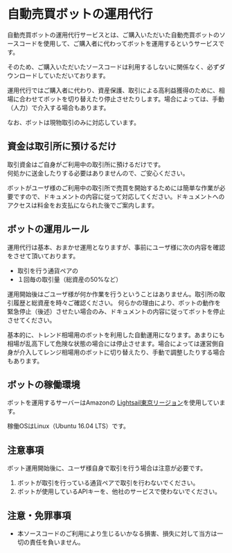 # 自動売買ボットの運用代行

自動売買ボットの運用代行サービスとは、ご購入いただいた自動売買ボットのソースコードを使用して、ご購入者に代わってボットを運用するというサービスです。

そのため、ご購入いただいたソースコードは利用するしないに関係なく、必ずダウンロードしていただいております。

運用代行ではご購入者に代わり、資産保護、取引による高利益獲得のために、相場に合わせてボットを切り替えたり停止させたりします。場合によっては、手動（人力）で介入する場合もあります。

なお、ボットは現物取引のみに対応しています。

## 資金は取引所に預けるだけ

取引資金はご自身がご利用中の取引所に預けるだけです。  
何処かに送金したりする必要はありませんので、ご安心ください。

ボットがユーザ様のご利用中の取引所で売買を開始するためには簡単な作業が必要ですので、ドキュメントの内容に従って対応してください。ドキュメントへのアクセスは料金をお支払になられた後でご案内します。

## ボットの運用ルール

運用代行は基本、おまかせ運用となりますが、事前にユーザ様に次の内容を確認をさせて頂いております。

- 取引を行う通貨ペアの
- １回毎の取引量（総資産の50%など）

運用開始後はごユーザ様が何か作業を行うということはありません。取引所の取引履歴と総資産を時々ご確認ください。
何らかの理由により、ボットの動作を緊急停止（後述）させたい場合のみ、ドキュメントの内容に従ってボットを停止させてください。

基本的に、トレンド相場用のボットを利用した自動運用になります。あまりにも相場が乱高下して危険な状態の場合には停止させます。場合によっては運営側自身が介入してレンジ相場用のボットに切り替えたり、手動で調整したりする場合もあります。

## ボットの稼働環境

ボットを運用するサーバーはAmazonの [Lightsail東京リージョン](https://amazonlightsail.com/)を使用しています。

稼働OSはLinux（Ubuntu 16.04 LTS）です。

## 注意事項

ボット運用開始後に、ユーザ様自身で取引を行う場合は注意が必要です。

1. ボットが取引を行っている通貨ペアで取引を行わないでください。
2. ボットが使用しているAPIキーを、他社のサービスで使わないでください。

## 注意・免罪事項

- 本ソースコードのご利用により生じるいかなる損害、損失に対して当方は一切の責任を負いません。
